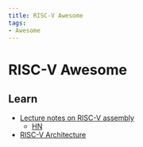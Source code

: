 ```yaml
---
title: RISC-V Awesome
tags:
- Awesome
---
```


# RISC-V Awesome

## Learn

- [Lecture notes on RISC-V assembly](https://web.eecs.utk.edu/~smarz1/courses/ece356/notes/assembly/)
  - [HN](https://news.ycombinator.com/item?id=24810604)
- [RISC-V Architecture](https://dzone.com/articles/introduction-to-the-risc-v-architecture)
